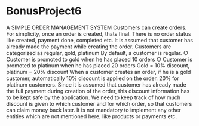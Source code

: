 # BonusProject6
A SIMPLE ORDER MANAGEMENT SYSTEM
Customers can create orders. For simplicity, once an order is created, thats final. There is no order status like created, payment done, completed etc. It is assumed that customer has already made the payment while creating the order.
Customers are categorized as regular, gold, platinum
By default, a customer is regular. ○ Customer is promoted to gold when he has placed 10 orders ○ Customer is promoted to platinum when he has placed 20 orders
Gold = 10% discount, platinum = 20% discount
When a customer creates an order, if he is a gold customer, automatically 10% discount is applied on the order. 20% for platinum customers.
Since it is assumed that customer has already made the full payment during creation of the order, this discount information has to be kept safe by the application. We need to keep track of how much discount is given to which customer and for which order, so that customers can claim money back later.
It is not mandatory to implement any other entities which are not mentioned here, like products or payments etc.
